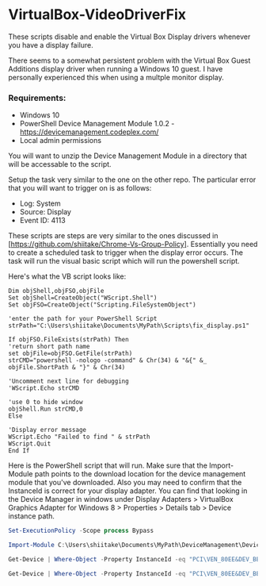 # VirtualBox-VideoDriverFix
These scripts disable and enable the Virtual Box Display drivers whenever you have a display failure.

There seems to a somewhat persistent problem with the Virtual Box Guest Additions display driver when running a Windows 10 guest. I have personally experienced this when using a multple monitor display.

### Requirements: 
* Windows 10
* PowerShell Device Management Module 1.0.2 - https://devicemanagement.codeplex.com/
* Local admin permissions

You will want to unzip the Device Management Module in a directory that will be accessable to the script. 

Setup the task very similar to the one on the other repo. The particular error that you will want to trigger on is as follows: 
* Log: System
* Source: Display
* Event ID: 4113

These scripts are steps are very similar to the ones discussed in [https://github.com/shiitake/Chrome-Vs-Group-Policy]. Essentially you need to create a scheduled task to trigger when the display error occurs. The task will run the visual basic script which will run the powershell script.

Here's what the VB script looks like: 

```vb.net
Dim objShell,objFSO,objFile
Set objShell=CreateObject("WScript.Shell")
Set objFSO=CreateObject("Scripting.FileSystemObject")
 
'enter the path for your PowerShell Script
strPath="C:\Users\shiitake\Documents\MyPath\Scripts\fix_display.ps1"
 
If objFSO.FileExists(strPath) Then
'return short path name
set objFile=objFSO.GetFile(strPath)
strCMD="powershell -nologo -command" & Chr(34) & "&{" &_
objFile.ShortPath & "}" & Chr(34)
 
'Uncomment next line for debugging
'WScript.Echo strCMD
 
'use 0 to hide window
objShell.Run strCMD,0
Else
 
'Display error message
WScript.Echo "Failed to find " & strPath
WScript.Quit
End If
```

Here is the PowerShell script that will run. Make sure that the Import-Module path points to the download location for the device management module that you've downloaded. Also you may need to confirm that the InstanceId is correct for your display adapter. You can find that looking in the Device Manager in windows under Display Adapters > VirtualBox Graphics Adapter for Windows 8 > Properties > Details tab > Device instance path. 

```PowerShell
Set-ExecutionPolicy -Scope process Bypass

Import-Module C:\Users\shiitake\Documents\MyPath\DeviceManagement\Devicemanagement.psd1

Get-Device | Where-Object -Property InstanceId -eq "PCI\VEN_80EE&DEV_BEEF&SUBSYS_00000000&REV_00\3&267A616A&1&10" | Disable-Device -Confirm:$false

Get-Device | Where-Object -Property InstanceId -eq "PCI\VEN_80EE&DEV_BEEF&SUBSYS_00000000&REV_00\3&267A616A&1&10" | Enable-Device -Confirm:$false
```
